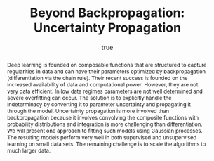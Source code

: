 ---
abstract: Deep learning is founded on composable functions that are structured to
  capture regularities in data and can have their parameters optimized by backpropagation
  (differentiation via the chain rule). Their recent success is founded on the increased
  availability of data and computational power. However, they are not very data efficient.
  In low data regimes parameters are not well determined and severe overfitting can
  occur. The solution is to explicitly handle the indeterminacy by converting it to
  parameter uncertainty and propagating it through the model. Uncertainty propagation
  is more involved than backpropagation because it involves convolving the composite
  functions with probability distributions and integration is more challenging than
  differentiation. We will present one approach to fitting such models using Gaussian
  processes. The resulting models perform very well in both supervised and unsupervised
  learning on small data sets. The remaining challenge is to scale the algorithms
  to much larger data.
author:
- family: Lawrence
  given: Neil D.
  gscholar: r3SJcvoAAAAJ
  institute: University of Sheffield
  twitter: lawrennd
  url: http://inverseprobability.com
bio: Neil Lawrence is Professor of Machine Learning at the University of Sheffield.
  His expertise is in probabilistic modelling with a particular focus on Gaussian
  processes and a strong interest in bridging the worlds of mechanistic and empirical
  models.
blog: 2016-03-04-deep-learning-and-uncertainty.md
categories:
- Lawrence-iclr16
day: '3'
demo: demo_2016_05_03_iclr.m
errata: []
extras: []
key: Lawrence-iclr16
layout: talk
month: 5
pdf: 2016-05-03-UncertaintyPropagationICLR.pdf
ppt: 2016-05-03-UncertaintyPropagationICLR.pptx
published: 2016-05-03
section: pre
title: 'Beyond Backpropagation: Uncertainty Propagation'
venue: ICLR 2016, San Jaun, Puerto Rico
year: '2016'
---